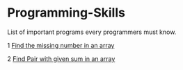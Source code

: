 # Programming-Skills
List of important programs every programmers must know.

1 [Find the missing number in an array](https://github.com/dipaxce/Programming-Skills/blob/master/MISSINGN.c)

2 [Find Pair with given sum in an array](https://github.com/dipaxce/Programming-Skills/blob/master/ARRAY_IN.C)
